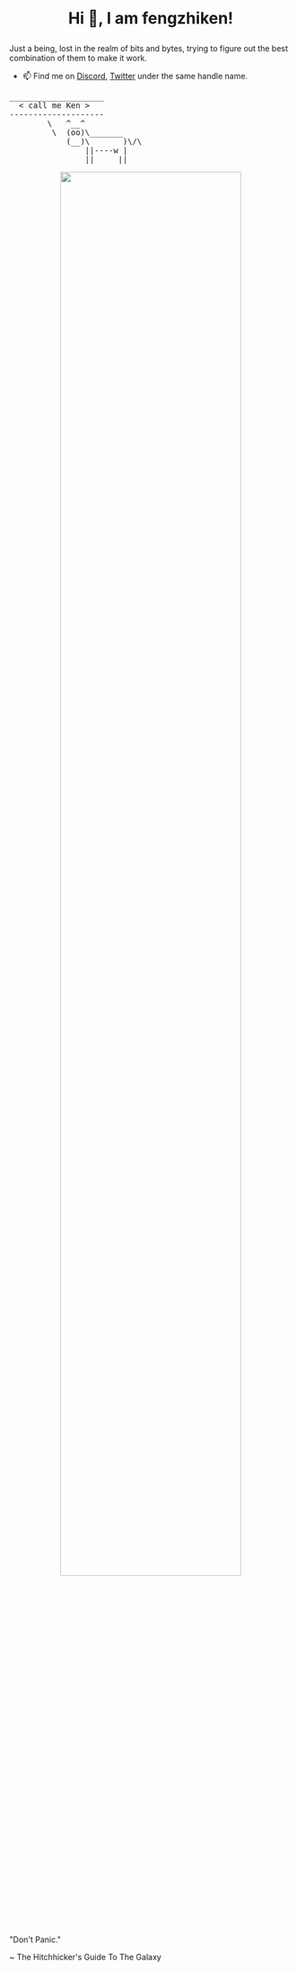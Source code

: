 # <p align="center">Hi 👋, I am fengzhiken!</p>

Just a being, lost in the realm of bits and bytes, trying to figure out the best combination of them to make it work.

- 📫 Find me on [Discord](https://discord.com/app), [Twitter](https://twitter.com/fengzhiken) under the same handle name.

<pre>
____________________ 
  < call me Ken >
-------------------- 
        \   ^__^
         \  (oo)\_______
            (__)\       )\/\
                ||----w |
                ||     ||
</pre> 

<p align="center"><img src="https://user-images.githubusercontent.com/74038190/250967618-de30015f-dc5f-4ecf-a49b-ccd2b89776e4.gif" width="80%" /></p>

"Don't Panic."  
  
~ The Hitchhicker's Guide To The Galaxy
